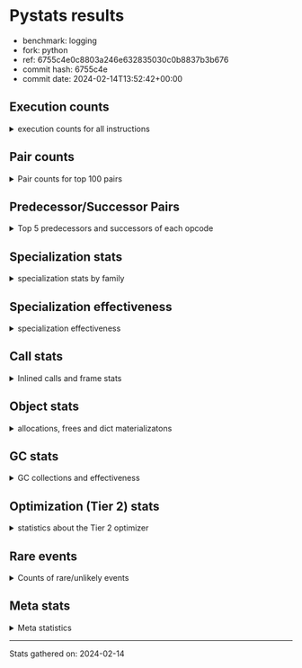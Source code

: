 
# Pystats results

- benchmark: logging
- fork: python
- ref: 6755c4e0c8803a246e632835030c0b8837b3b676
- commit hash: 6755c4e
- commit date: 2024-02-14T13:52:42+00:00

## Execution counts

<details>
<summary> execution counts for all instructions </summary>

|Name | Count | Self | Cumulative | Miss ratio | 
|---|---:|---:|---:|---:|
| LOAD_FAST | 545,515,460 | 22.5% | 22.5% |  |
| POP_JUMP_IF_FALSE | 168,755,860 | 7.0% | 29.4% |  |
| RESUME_CHECK | 156,468,280 | 6.5% | 35.9% |  |
| LOAD_ATTR_INSTANCE_VALUE | 154,858,780 | 6.4% | 42.3% | 1.1% |
| TO_BOOL_BOOL | 140,083,340 | 5.8% | 48.1% |  |
| LOAD_ATTR_METHOD_WITH_VALUES | 130,580,340 | 5.4% | 53.4% |  |
| LOAD_GLOBAL_MODULE | 111,413,820 | 4.6% | 58.0% | 0.0% |
| CALL_PY_EXACT_ARGS | 96,666,000 | 4.0% | 62.0% |  |
| RETURN_VALUE | 92,571,520 | 3.8% | 65.8% |  |
| POP_TOP | 75,367,540 | 3.1% | 68.9% |  |
| CALL | 72,122,900 | 3.0% | 71.9% |  |
| LOAD_CONST | 65,536,980 | 2.7% | 74.6% |  |
| RETURN_CONST | 65,536,240 | 2.7% | 77.3% |  |
| STORE_FAST | 64,721,180 | 2.7% | 80.0% |  |
| NOP | 62,259,440 | 2.6% | 82.6% |  |
| BINARY_SUBSCR_DICT | 55,705,540 | 2.3% | 84.8% |  |
| LOAD_FAST_LOAD_FAST | 46,613,120 | 1.9% | 86.8% |  |
| STORE_ATTR_INSTANCE_VALUE | 36,043,920 | 1.5% | 88.3% |  |
| LOAD_ATTR_MODULE | 29,493,020 | 1.2% | 89.5% |  |
| LOAD_GLOBAL_BUILTIN | 19,661,020 | 0.8% | 90.3% | 0.0% |
| PUSH_NULL | 16,385,840 | 0.7% | 91.0% |  |
| TO_BOOL_NONE | 14,745,240 | 0.6% | 91.6% |  |
| COMPARE_OP_INT | 13,926,600 | 0.6% | 92.1% |  |
| POP_JUMP_IF_TRUE | 13,108,160 | 0.5% | 92.7% |  |
| LOAD_ATTR | 11,484,500 | 0.5% | 93.2% |  |
| LOAD_ATTR_METHOD_NO_DICT | 11,468,680 | 0.5% | 93.6% |  |
| ENTER_EXECUTOR | 10,319,680 | 0.4% | 94.1% |  |
| BINARY_OP | 9,016,320 | 0.4% | 94.4% |  |
| CALL_ISINSTANCE | 7,372,660 | 0.3% | 94.7% |  |
| JUMP_FORWARD | 6,553,660 | 0.3% | 95.0% |  |
| BINARY_SLICE | 6,553,600 | 0.3% | 95.3% |  |
| FOR_ITER_LIST | 6,553,520 | 0.3% | 95.5% |  |
| BINARY_OP_ADD_INT | 6,553,480 | 0.3% | 95.8% |  |
| TO_BOOL_ALWAYS_TRUE | 6,553,440 | 0.3% | 96.1% |  |
| CALL_BUILTIN_FAST | 5,734,440 | 0.2% | 96.3% |  |
| COPY | 4,915,900 | 0.2% | 96.5% |  |
| CALL_BUILTIN_FAST_WITH_KEYWORDS | 4,915,800 | 0.2% | 96.7% |  |
| LOAD_ATTR_SLOT | 4,915,720 | 0.2% | 96.9% |  |
| GET_ITER | 4,915,440 | 0.2% | 97.1% |  |
| CALL_METHOD_DESCRIPTOR_FAST | 4,915,440 | 0.2% | 97.3% |  |
| POP_JUMP_IF_NONE | 4,915,200 | 0.2% | 97.5% |  |
| BUILD_TUPLE | 4,915,200 | 0.2% | 97.7% |  |
| INTERPRETER_EXIT | 4,096,460 | 0.2% | 97.9% |  |
| TO_BOOL | 3,281,280 | 0.1% | 98.0% |  |
| POP_JUMP_IF_NOT_NONE | 3,277,440 | 0.1% | 98.2% |  |
| COMPARE_OP_STR | 3,277,360 | 0.1% | 98.3% |  |
| LOAD_ATTR_METHOD_LAZY_DICT | 3,277,260 | 0.1% | 98.4% |  |
| CALL_BUILTIN_CLASS | 3,276,900 | 0.1% | 98.6% |  |
| BEFORE_WITH | 3,276,860 | 0.1% | 98.7% |  |
| STORE_FAST_STORE_FAST | 3,276,800 | 0.1% | 98.8% |  |
| LOAD_ATTR_NONDESCRIPTOR_WITH_VALUES | 3,276,720 | 0.1% | 99.0% |  |
| BINARY_SUBSCR_TUPLE_INT | 2,457,540 | 0.1% | 99.1% |  |
| CALL_METHOD_DESCRIPTOR_NOARGS | 1,670,020 | 0.1% | 99.2% | 100.0% |
| CALL_FUNCTION_EX | 1,638,880 | 0.1% | 99.2% |  |
| BINARY_OP_SUBTRACT_FLOAT | 1,638,540 | 0.1% | 99.3% |  |
| BUILD_MAP | 1,638,400 | 0.1% | 99.4% |  |
| CONTAINS_OP | 1,638,400 | 0.1% | 99.4% |  |
| DICT_MERGE | 1,638,400 | 0.1% | 99.5% |  |
| BINARY_OP_ADD_UNICODE | 1,638,360 | 0.1% | 99.6% |  |
| BINARY_OP_SUBTRACT_INT | 1,638,360 | 0.1% | 99.6% |  |
| CALL_METHOD_DESCRIPTOR_O | 1,638,360 | 0.1% | 99.7% |  |
| CALL_STR_1 | 1,638,360 | 0.1% | 99.8% |  |
| LOAD_ATTR_PROPERTY | 1,638,360 | 0.1% | 99.8% |  |
| TO_BOOL_STR | 1,638,360 | 0.1% | 99.9% |  |
| UNPACK_SEQUENCE_TUPLE | 1,638,360 | 0.1% | 100.0% |  |
| CALL_LEN | 819,360 | 0.0% | 100.0% |  |
| LOAD_GLOBAL | 4,400 | 0.0% | 100.0% |  |
| JUMP_BACKWARD | 2,380 | 0.0% | 100.0% |  |
| STORE_ATTR | 1,760 | 0.0% | 100.0% |  |
| RESUME | 1,400 | 0.0% | 100.0% |  |
| FOR_ITER_RANGE | 1,380 | 0.0% | 100.0% |  |
| COMPARE_OP | 1,000 | 0.0% | 100.0% |  |
| LOAD_DEREF | 720 | 0.0% | 100.0% |  |
| FOR_ITER | 280 | 0.0% | 100.0% |  |
| BINARY_SUBSCR | 240 | 0.0% | 100.0% |  |
| BUILD_LIST | 240 | 0.0% | 100.0% |  |
| CALL_INTRINSIC_1 | 240 | 0.0% | 100.0% |  |
| COPY_FREE_VARS | 240 | 0.0% | 100.0% |  |
| LIST_EXTEND | 240 | 0.0% | 100.0% |  |
| IS_OP | 180 | 0.0% | 100.0% |  |
| BINARY_OP_MULTIPLY_INT | 120 | 0.0% | 100.0% |  |
| CALL_METHOD_DESCRIPTOR_FAST_WITH_KEYWORDS | 120 | 0.0% | 100.0% |  |
| UNPACK_SEQUENCE | 80 | 0.0% | 100.0% |  |
| CHECK_EXC_MATCH | 60 | 0.0% | 100.0% |  |
| POP_EXCEPT | 60 | 0.0% | 100.0% |  |
| PUSH_EXC_INFO | 60 | 0.0% | 100.0% |  |
| STORE_SUBSCR | 60 | 0.0% | 100.0% |  |
| LOAD_FAST_CHECK | 60 | 0.0% | 100.0% |  |
| STORE_FAST_LOAD_FAST | 60 | 0.0% | 100.0% |  |
| SWAP | 60 | 0.0% | 100.0% |  |


</details>

## Pair counts

<details>
<summary> Pair counts for top 100 pairs </summary>

|Pair | Count | Self | Cumulative | 
|---|---:|---:|---:|
| LOAD_FAST LOAD_ATTR_INSTANCE_VALUE | 154,007,200 | 6.3% | 6.3% |
| RESUME_CHECK LOAD_FAST | 131,071,720 | 5.4% | 11.8% |
| TO_BOOL_BOOL POP_JUMP_IF_FALSE | 130,252,180 | 5.4% | 17.1% |
| LOAD_FAST LOAD_ATTR_METHOD_WITH_VALUES | 127,302,360 | 5.2% | 22.4% |
| CALL_PY_EXACT_ARGS RESUME_CHECK | 96,666,000 | 4.0% | 26.4% |
| LOAD_ATTR_METHOD_WITH_VALUES LOAD_FAST | 67,583,920 | 2.8% | 29.1% |
| RETURN_CONST POP_TOP | 60,621,040 | 2.5% | 31.6% |
| RETURN_VALUE TO_BOOL_BOOL | 58,982,440 | 2.4% | 34.1% |
| NOP LOAD_FAST | 58,982,400 | 2.4% | 36.5% |
| POP_JUMP_IF_FALSE RETURN_CONST | 57,344,000 | 2.4% | 38.9% |
| LOAD_ATTR_INSTANCE_VALUE LOAD_FAST | 57,343,860 | 2.4% | 41.2% |
| LOAD_ATTR_INSTANCE_VALUE TO_BOOL_BOOL | 57,343,720 | 2.4% | 43.6% |
| POP_JUMP_IF_FALSE NOP | 55,705,600 | 2.3% | 45.9% |
| BINARY_SUBSCR_DICT RETURN_VALUE | 55,705,540 | 2.3% | 48.2% |
| LOAD_GLOBAL_MODULE CALL_PY_EXACT_ARGS | 55,705,400 | 2.3% | 50.5% |
| POP_TOP LOAD_FAST | 55,214,380 | 2.3% | 52.8% |
| LOAD_FAST CALL | 54,479,480 | 2.2% | 55.0% |
| CALL RESUME_CHECK | 54,067,300 | 2.2% | 57.2% |
| LOAD_FAST BINARY_SUBSCR_DICT | 54,067,080 | 2.2% | 59.5% |
| LOAD_ATTR_METHOD_WITH_VALUES LOAD_GLOBAL_MODULE | 54,067,080 | 2.2% | 61.7% |
| STORE_FAST LOAD_FAST | 40,143,740 | 1.7% | 63.4% |
| POP_JUMP_IF_FALSE LOAD_FAST | 33,587,560 | 1.4% | 64.7% |
| LOAD_FAST CALL_PY_EXACT_ARGS | 26,213,920 | 1.1% | 65.8% |
| LOAD_GLOBAL_MODULE LOAD_ATTR_MODULE | 23,757,400 | 1.0% | 66.8% |
| LOAD_FAST STORE_ATTR_INSTANCE_VALUE | 19,659,840 | 0.8% | 67.6% |
| LOAD_FAST_LOAD_FAST STORE_ATTR_INSTANCE_VALUE | 16,383,200 | 0.7% | 68.3% |
| RESUME_CHECK LOAD_GLOBAL_MODULE | 15,565,740 | 0.6% | 68.9% |
| LOAD_FAST LOAD_CONST | 15,565,280 | 0.6% | 69.6% |
| LOAD_ATTR_MODULE PUSH_NULL | 14,746,500 | 0.6% | 70.2% |
| LOAD_GLOBAL_BUILTIN LOAD_FAST | 14,745,640 | 0.6% | 70.8% |
| TO_BOOL_NONE POP_JUMP_IF_FALSE | 14,745,240 | 0.6% | 71.4% |
| STORE_ATTR_INSTANCE_VALUE LOAD_FAST_LOAD_FAST | 13,106,880 | 0.5% | 71.9% |
| LOAD_FAST LOAD_ATTR | 11,476,120 | 0.5% | 72.4% |
| RETURN_VALUE STORE_FAST | 11,469,440 | 0.5% | 72.9% |
| LOAD_FAST RETURN_VALUE | 11,469,040 | 0.5% | 73.3% |
| COMPARE_OP_INT POP_JUMP_IF_FALSE | 10,649,880 | 0.4% | 73.8% |
| TO_BOOL_BOOL POP_JUMP_IF_TRUE | 9,831,160 | 0.4% | 74.2% |
| LOAD_CONST LOAD_FAST | 9,830,400 | 0.4% | 74.6% |
| LOAD_CONST STORE_FAST | 9,830,400 | 0.4% | 75.0% |
| STORE_ATTR_INSTANCE_VALUE LOAD_GLOBAL_MODULE | 9,829,920 | 0.4% | 75.4% |
| LOAD_CONST COMPARE_OP_INT | 9,011,200 | 0.4% | 75.8% |
| POP_TOP RETURN_CONST | 8,192,240 | 0.3% | 76.1% |
| RETURN_VALUE RETURN_VALUE | 8,192,240 | 0.3% | 76.5% |
| LOAD_FAST_LOAD_FAST LOAD_FAST_LOAD_FAST | 8,192,000 | 0.3% | 76.8% |
| LOAD_ATTR_METHOD_NO_DICT LOAD_FAST | 8,191,840 | 0.3% | 77.1% |
| CALL_ISINSTANCE TO_BOOL_BOOL | 7,372,520 | 0.3% | 77.4% |
| POP_TOP ENTER_EXECUTOR | 7,043,420 | 0.3% | 77.7% |
| LOAD_FAST STORE_FAST | 6,554,300 | 0.3% | 78.0% |
| CALL STORE_FAST | 6,554,140 | 0.3% | 78.3% |
| STORE_FAST LOAD_GLOBAL_MODULE | 6,554,120 | 0.3% | 78.5% |
| POP_JUMP_IF_TRUE LOAD_FAST | 6,553,920 | 0.3% | 78.8% |
| LOAD_CONST LOAD_CONST | 6,553,720 | 0.3% | 79.1% |
| STORE_FAST LOAD_FAST_LOAD_FAST | 6,553,600 | 0.3% | 79.3% |
| RETURN_VALUE LOAD_FAST | 6,553,560 | 0.3% | 79.6% |
| LOAD_CONST BINARY_OP_ADD_INT | 6,553,320 | 0.3% | 79.9% |
| LOAD_FAST TO_BOOL_NONE | 6,553,280 | 0.3% | 80.2% |
| POP_JUMP_IF_FALSE LOAD_GLOBAL_MODULE | 6,553,280 | 0.3% | 80.4% |
| LOAD_ATTR_INSTANCE_VALUE TO_BOOL_NONE | 6,553,280 | 0.3% | 80.7% |
| LOAD_ATTR_METHOD_WITH_VALUES CALL_PY_EXACT_ARGS | 6,553,280 | 0.3% | 81.0% |
| LOAD_GLOBAL_MODULE TO_BOOL_BOOL | 6,553,280 | 0.3% | 81.2% |
| LOAD_ATTR_MODULE LOAD_ATTR_MODULE | 5,734,760 | 0.2% | 81.5% |
| ENTER_EXECUTOR CALL | 5,405,520 | 0.2% | 81.7% |
| PUSH_NULL LOAD_FAST | 4,916,320 | 0.2% | 81.9% |
| PUSH_NULL CALL | 4,916,000 | 0.2% | 82.1% |
| LOAD_GLOBAL_MODULE LOAD_FAST | 4,915,940 | 0.2% | 82.3% |
| LOAD_ATTR STORE_FAST | 4,915,880 | 0.2% | 82.5% |
| LOAD_FAST LOAD_GLOBAL_MODULE | 4,915,780 | 0.2% | 82.7% |
| LOAD_FAST CALL_BUILTIN_FAST_WITH_KEYWORDS | 4,915,720 | 0.2% | 82.9% |
| LOAD_ATTR_MODULE LOAD_FAST | 4,915,720 | 0.2% | 83.1% |
| LOAD_CONST BINARY_OP | 4,915,640 | 0.2% | 83.3% |
| POP_TOP LOAD_CONST | 4,915,200 | 0.2% | 83.5% |
| LOAD_FAST POP_JUMP_IF_NONE | 4,915,200 | 0.2% | 83.7% |
| LOAD_FAST_LOAD_FAST LOAD_CONST | 4,915,200 | 0.2% | 83.9% |
| LOAD_FAST_LOAD_FAST LOAD_FAST | 4,915,200 | 0.2% | 84.1% |
| STORE_FAST LOAD_CONST | 4,915,200 | 0.2% | 84.3% |
| FOR_ITER_LIST LOAD_FAST | 4,915,160 | 0.2% | 84.5% |
| POP_JUMP_IF_FALSE LOAD_GLOBAL_BUILTIN | 4,915,140 | 0.2% | 84.7% |
| LOAD_ATTR_INSTANCE_VALUE GET_ITER | 4,915,120 | 0.2% | 84.9% |
| RESUME_CHECK NOP | 4,915,120 | 0.2% | 85.1% |
| BINARY_OP_ADD_INT STORE_FAST | 4,915,120 | 0.2% | 85.3% |
| GET_ITER FOR_ITER_LIST | 4,915,080 | 0.2% | 85.5% |
| CALL_METHOD_DESCRIPTOR_FAST STORE_FAST | 4,915,080 | 0.2% | 85.7% |
| STORE_ATTR_INSTANCE_VALUE LOAD_FAST | 4,915,080 | 0.2% | 86.0% |
| TO_BOOL_ALWAYS_TRUE POP_JUMP_IF_FALSE | 4,915,080 | 0.2% | 86.2% |
| LOAD_FAST LOAD_GLOBAL_BUILTIN | 4,915,040 | 0.2% | 86.4% |
| LOAD_FAST LOAD_ATTR_METHOD_NO_DICT | 4,915,000 | 0.2% | 86.6% |
| LOAD_CONST CALL_BUILTIN_FAST | 4,914,960 | 0.2% | 86.8% |
| LOAD_FAST TO_BOOL_ALWAYS_TRUE | 4,914,960 | 0.2% | 87.0% |
| CACHE RESUME_CHECK | 4,096,260 | 0.2% | 87.1% |
| LOAD_GLOBAL_MODULE LOAD_FAST_LOAD_FAST | 4,096,080 | 0.2% | 87.3% |
| POP_JUMP_IF_FALSE LOAD_FAST_LOAD_FAST | 4,096,060 | 0.2% | 87.5% |
| TO_BOOL POP_JUMP_IF_FALSE | 3,278,060 | 0.1% | 87.6% |
| LOAD_FAST POP_JUMP_IF_NOT_NONE | 3,277,440 | 0.1% | 87.7% |
| POP_JUMP_IF_NOT_NONE LOAD_FAST | 3,277,440 | 0.1% | 87.9% |
| LOAD_CONST CALL | 3,277,380 | 0.1% | 88.0% |
| CALL POP_TOP | 3,277,300 | 0.1% | 88.1% |
| COPY TO_BOOL_BOOL | 3,277,280 | 0.1% | 88.3% |
| CALL LOAD_FAST | 3,277,080 | 0.1% | 88.4% |
| CALL LOAD_CONST | 3,276,880 | 0.1% | 88.6% |
| STORE_FAST LOAD_GLOBAL_BUILTIN | 3,276,880 | 0.1% | 88.7% |


</details>

## Predecessor/Successor Pairs

<details>
<summary> Top 5 predecessors and successors of each opcode </summary>

### BINARY_SLICE

<details>
<summary> Successors and predecessors for BINARY_SLICE </summary>

|Predecessors | Count | Percentage | 
|---|---:|---:|
| LOAD_CONST | 3,276,800 | 50.0% |
| LOAD_FAST | 1,638,400 | 25.0% |
| BINARY_OP_ADD_INT | 1,638,360 | 25.0% |
| BINARY_OP | 40 | 0.0% |

|Successors | Count | Percentage | 
|---|---:|---:|
| RETURN_VALUE | 1,638,400 | 25.0% |
| BUILD_TUPLE | 1,638,400 | 25.0% |
| LOAD_FAST | 1,638,400 | 25.0% |
| LOAD_FAST_LOAD_FAST | 1,638,400 | 25.0% |


</details>

### CACHE

<details>
<summary> Successors and predecessors for CACHE </summary>

|Successors | Count | Percentage | 
|---|---:|---:|
| RESUME_CHECK | 4,096,260 | 100.0% |
| RESUME | 200 | 0.0% |


</details>

### BEFORE_WITH

<details>
<summary> Successors and predecessors for BEFORE_WITH </summary>

|Predecessors | Count | Percentage | 
|---|---:|---:|
| LOAD_ATTR_INSTANCE_VALUE | 3,276,720 | 100.0% |
| LOAD_ATTR | 80 | 0.0% |
| LOAD_GLOBAL | 60 | 0.0% |

|Successors | Count | Percentage | 
|---|---:|---:|
| POP_TOP | 3,276,860 | 100.0% |


</details>

### BINARY_SUBSCR

<details>
<summary> Successors and predecessors for BINARY_SUBSCR </summary>

|Predecessors | Count | Percentage | 
|---|---:|---:|
| LOAD_CONST | 120 | 50.0% |
| LOAD_FAST | 120 | 50.0% |

|Successors | Count | Percentage | 
|---|---:|---:|
| PUSH_EXC_INFO | 60 | 25.0% |
| BINARY_SUBSCR_DICT | 60 | 25.0% |
| BINARY_SUBSCR_TUPLE_INT | 60 | 25.0% |
| LOAD_FAST | 40 | 16.7% |
| LOAD_GLOBAL | 20 | 8.3% |


</details>

### CHECK_EXC_MATCH

<details>
<summary> Successors and predecessors for CHECK_EXC_MATCH </summary>

|Predecessors | Count | Percentage | 
|---|---:|---:|
| LOAD_GLOBAL | 60 | 100.0% |

|Successors | Count | Percentage | 
|---|---:|---:|
| POP_JUMP_IF_FALSE | 60 | 100.0% |


</details>

### GET_ITER

<details>
<summary> Successors and predecessors for GET_ITER </summary>

|Predecessors | Count | Percentage | 
|---|---:|---:|
| LOAD_ATTR_INSTANCE_VALUE | 4,915,120 | 100.0% |
| LOAD_FAST | 240 | 0.0% |
| LOAD_ATTR | 80 | 0.0% |

|Successors | Count | Percentage | 
|---|---:|---:|
| FOR_ITER_LIST | 4,915,080 | 100.0% |
| FOR_ITER | 180 | 0.0% |
| FOR_ITER_RANGE | 180 | 0.0% |


</details>

### INTERPRETER_EXIT

<details>
<summary> Successors and predecessors for INTERPRETER_EXIT </summary>

|Predecessors | Count | Percentage | 
|---|---:|---:|
| RETURN_CONST | 3,276,800 | 80.0% |
| RETURN_VALUE | 819,660 | 20.0% |


</details>

### NOP

<details>
<summary> Successors and predecessors for NOP </summary>

|Predecessors | Count | Percentage | 
|---|---:|---:|
| POP_JUMP_IF_FALSE | 55,705,600 | 89.5% |
| RESUME_CHECK | 4,915,120 | 7.9% |
| STORE_ATTR_INSTANCE_VALUE | 1,638,360 | 2.6% |
| POP_TOP | 240 | 0.0% |
| RESUME | 80 | 0.0% |

|Successors | Count | Percentage | 
|---|---:|---:|
| LOAD_FAST | 58,982,400 | 94.7% |
| LOAD_GLOBAL_MODULE | 3,276,720 | 5.3% |
| LOAD_DEREF | 240 | 0.0% |
| LOAD_GLOBAL | 80 | 0.0% |


</details>

### POP_EXCEPT

<details>
<summary> Successors and predecessors for POP_EXCEPT </summary>

|Predecessors | Count | Percentage | 
|---|---:|---:|
| SWAP | 60 | 100.0% |

|Successors | Count | Percentage | 
|---|---:|---:|
| RETURN_VALUE | 60 | 100.0% |


</details>

### POP_TOP

<details>
<summary> Successors and predecessors for POP_TOP </summary>

|Predecessors | Count | Percentage | 
|---|---:|---:|
| RETURN_CONST | 60,621,040 | 80.4% |
| CALL | 3,277,300 | 4.3% |
| BEFORE_WITH | 3,276,860 | 4.3% |
| RETURN_VALUE | 1,638,400 | 2.2% |
| CALL_FUNCTION_EX | 1,638,400 | 2.2% |

|Successors | Count | Percentage | 
|---|---:|---:|
| LOAD_FAST | 55,214,380 | 73.3% |
| RETURN_CONST | 8,192,240 | 10.9% |
| ENTER_EXECUTOR | 7,043,420 | 9.3% |
| LOAD_CONST | 4,915,200 | 6.5% |
| JUMP_BACKWARD | 1,700 | 0.0% |


</details>

### PUSH_EXC_INFO

<details>
<summary> Successors and predecessors for PUSH_EXC_INFO </summary>

|Predecessors | Count | Percentage | 
|---|---:|---:|
| BINARY_SUBSCR | 60 | 100.0% |

|Successors | Count | Percentage | 
|---|---:|---:|
| LOAD_GLOBAL | 60 | 100.0% |


</details>

### PUSH_NULL

<details>
<summary> Successors and predecessors for PUSH_NULL </summary>

|Predecessors | Count | Percentage | 
|---|---:|---:|
| LOAD_ATTR_MODULE | 14,746,500 | 90.0% |
| LOAD_ATTR | 1,638,860 | 10.0% |
| LOAD_DEREF | 480 | 0.0% |

|Successors | Count | Percentage | 
|---|---:|---:|
| LOAD_FAST | 4,916,320 | 30.0% |
| CALL | 4,916,000 | 30.0% |
| LOAD_CONST | 1,638,400 | 10.0% |
| LOAD_FAST_LOAD_FAST | 1,638,400 | 10.0% |
| CALL_PY_EXACT_ARGS | 1,638,320 | 10.0% |


</details>

### RETURN_VALUE

<details>
<summary> Successors and predecessors for RETURN_VALUE </summary>

|Predecessors | Count | Percentage | 
|---|---:|---:|
| BINARY_SUBSCR_DICT | 55,705,540 | 60.2% |
| LOAD_FAST | 11,469,040 | 12.4% |
| RETURN_VALUE | 8,192,240 | 8.8% |
| BUILD_TUPLE | 3,276,800 | 3.5% |
| CALL_BUILTIN_FAST | 2,457,720 | 2.7% |

|Successors | Count | Percentage | 
|---|---:|---:|
| TO_BOOL_BOOL | 58,982,440 | 63.7% |
| STORE_FAST | 11,469,440 | 12.4% |
| RETURN_VALUE | 8,192,240 | 8.8% |
| LOAD_FAST | 6,553,560 | 7.1% |
| POP_TOP | 1,638,400 | 1.8% |


</details>

### STORE_SUBSCR

<details>
<summary> Successors and predecessors for STORE_SUBSCR </summary>

|Predecessors | Count | Percentage | 
|---|---:|---:|
| LOAD_FAST | 60 | 100.0% |

|Successors | Count | Percentage | 
|---|---:|---:|
| LOAD_CONST | 60 | 100.0% |


</details>

### TO_BOOL

<details>
<summary> Successors and predecessors for TO_BOOL </summary>

|Predecessors | Count | Percentage | 
|---|---:|---:|
| LOAD_FAST | 1,639,100 | 50.0% |
| LOAD_ATTR_INSTANCE_VALUE | 1,638,700 | 49.9% |
| TO_BOOL | 1,600 | 0.0% |
| LOAD_ATTR | 520 | 0.0% |
| RETURN_VALUE | 280 | 0.0% |

|Successors | Count | Percentage | 
|---|---:|---:|
| POP_JUMP_IF_FALSE | 3,278,060 | 99.9% |
| TO_BOOL | 1,600 | 0.0% |
| TO_BOOL_BOOL | 820 | 0.0% |
| TO_BOOL_NONE | 360 | 0.0% |
| POP_JUMP_IF_TRUE | 240 | 0.0% |


</details>

### BINARY_OP

<details>
<summary> Successors and predecessors for BINARY_OP </summary>

|Predecessors | Count | Percentage | 
|---|---:|---:|
| LOAD_CONST | 4,915,640 | 54.5% |
| LOAD_FAST | 1,638,520 | 18.2% |
| CALL_BUILTIN_CLASS | 1,638,360 | 18.2% |
| LOAD_ATTR_INSTANCE_VALUE | 819,180 | 9.1% |
| BINARY_OP | 4,400 | 0.0% |

|Successors | Count | Percentage | 
|---|---:|---:|
| LOAD_FAST | 3,276,800 | 36.3% |
| LOAD_CONST | 1,638,440 | 18.2% |
| RETURN_VALUE | 1,638,400 | 18.2% |
| CALL_BUILTIN_CLASS | 1,638,320 | 18.2% |
| STORE_FAST | 819,380 | 9.1% |


</details>

### BUILD_LIST

<details>
<summary> Successors and predecessors for BUILD_LIST </summary>

|Predecessors | Count | Percentage | 
|---|---:|---:|
| LOAD_FAST | 240 | 100.0% |

|Successors | Count | Percentage | 
|---|---:|---:|
| LOAD_DEREF | 240 | 100.0% |


</details>

### CALL

<details>
<summary> Successors and predecessors for CALL </summary>

|Predecessors | Count | Percentage | 
|---|---:|---:|
| LOAD_FAST | 54,479,480 | 75.5% |
| ENTER_EXECUTOR | 5,405,520 | 7.5% |
| PUSH_NULL | 4,916,000 | 6.8% |
| LOAD_CONST | 3,277,380 | 4.5% |
| LOAD_GLOBAL_MODULE | 1,638,580 | 2.3% |

|Successors | Count | Percentage | 
|---|---:|---:|
| RESUME_CHECK | 54,067,300 | 75.0% |
| STORE_FAST | 6,554,140 | 9.1% |
| POP_TOP | 3,277,300 | 4.5% |
| LOAD_FAST | 3,277,080 | 4.5% |
| LOAD_CONST | 3,276,880 | 4.5% |


</details>

### CALL_FUNCTION_EX

<details>
<summary> Successors and predecessors for CALL_FUNCTION_EX </summary>

|Predecessors | Count | Percentage | 
|---|---:|---:|
| DICT_MERGE | 1,638,400 | 100.0% |
| CALL_INTRINSIC_1 | 240 | 0.0% |
| LOAD_FAST | 240 | 0.0% |

|Successors | Count | Percentage | 
|---|---:|---:|
| POP_TOP | 1,638,400 | 100.0% |
| COPY_FREE_VARS | 240 | 0.0% |
| RESUME_CHECK | 180 | 0.0% |
| RESUME | 60 | 0.0% |


</details>

### CALL_INTRINSIC_1

<details>
<summary> Successors and predecessors for CALL_INTRINSIC_1 </summary>

|Predecessors | Count | Percentage | 
|---|---:|---:|
| LIST_EXTEND | 240 | 100.0% |

|Successors | Count | Percentage | 
|---|---:|---:|
| CALL_FUNCTION_EX | 240 | 100.0% |


</details>

### COMPARE_OP

<details>
<summary> Successors and predecessors for COMPARE_OP </summary>

|Predecessors | Count | Percentage | 
|---|---:|---:|
| LOAD_CONST | 400 | 40.0% |
| LOAD_FAST_LOAD_FAST | 160 | 16.0% |
| LOAD_FAST | 140 | 14.0% |
| RETURN_VALUE | 60 | 6.0% |
| BINARY_OP | 40 | 4.0% |

|Successors | Count | Percentage | 
|---|---:|---:|
| POP_JUMP_IF_FALSE | 380 | 38.0% |
| COMPARE_OP_INT | 360 | 36.0% |
| COPY | 100 | 10.0% |
| COMPARE_OP_STR | 80 | 8.0% |
| RETURN_VALUE | 40 | 4.0% |


</details>

### COPY

<details>
<summary> Successors and predecessors for COPY </summary>

|Predecessors | Count | Percentage | 
|---|---:|---:|
| COMPARE_OP_STR | 1,639,000 | 33.3% |
| CONTAINS_OP | 1,638,400 | 33.3% |
| LOAD_ATTR_INSTANCE_VALUE | 1,638,360 | 33.3% |
| COMPARE_OP | 100 | 0.0% |
| LOAD_ATTR | 40 | 0.0% |

|Successors | Count | Percentage | 
|---|---:|---:|
| TO_BOOL_BOOL | 3,277,280 | 66.7% |
| STORE_FAST | 1,638,400 | 33.3% |
| TO_BOOL | 160 | 0.0% |
| STORE_FAST_LOAD_FAST | 60 | 0.0% |


</details>

### COPY_FREE_VARS

<details>
<summary> Successors and predecessors for COPY_FREE_VARS </summary>

|Predecessors | Count | Percentage | 
|---|---:|---:|
| CALL_FUNCTION_EX | 240 | 100.0% |

|Successors | Count | Percentage | 
|---|---:|---:|
| RESUME_CHECK | 180 | 75.0% |
| RESUME | 60 | 25.0% |


</details>

### ENTER_EXECUTOR

<details>
<summary> Successors and predecessors for ENTER_EXECUTOR </summary>

|Predecessors | Count | Percentage | 
|---|---:|---:|
| POP_TOP | 7,043,420 | 68.3% |
| POP_JUMP_IF_FALSE | 3,276,120 | 31.7% |
| JUMP_BACKWARD | 140 | 0.0% |

|Successors | Count | Percentage | 
|---|---:|---:|
| CALL | 5,405,520 | 52.4% |
| POP_TOP | 1,638,080 | 15.9% |
| POP_JUMP_IF_FALSE | 1,638,080 | 15.9% |
| FOR_ITER_LIST | 1,637,760 | 15.9% |
| FOR_ITER_RANGE | 240 | 0.0% |


</details>

### FOR_ITER

<details>
<summary> Successors and predecessors for FOR_ITER </summary>

|Predecessors | Count | Percentage | 
|---|---:|---:|
| GET_ITER | 180 | 64.3% |
| JUMP_BACKWARD | 100 | 35.7% |

|Successors | Count | Percentage | 
|---|---:|---:|
| STORE_FAST | 100 | 35.7% |
| FOR_ITER_LIST | 80 | 28.6% |
| FOR_ITER_RANGE | 60 | 21.4% |
| LOAD_FAST | 40 | 14.3% |


</details>

### JUMP_BACKWARD

<details>
<summary> Successors and predecessors for JUMP_BACKWARD </summary>

|Predecessors | Count | Percentage | 
|---|---:|---:|
| POP_TOP | 1,700 | 71.4% |
| POP_JUMP_IF_FALSE | 680 | 28.6% |

|Successors | Count | Percentage | 
|---|---:|---:|
| FOR_ITER_RANGE | 900 | 37.8% |
| LOAD_FAST | 640 | 26.9% |
| FOR_ITER_LIST | 600 | 25.2% |
| ENTER_EXECUTOR | 140 | 5.9% |
| FOR_ITER | 100 | 4.2% |


</details>

### JUMP_FORWARD

<details>
<summary> Successors and predecessors for JUMP_FORWARD </summary>

|Predecessors | Count | Percentage | 
|---|---:|---:|
| STORE_ATTR_INSTANCE_VALUE | 3,276,720 | 50.0% |
| STORE_FAST | 1,638,400 | 25.0% |
| STORE_FAST_STORE_FAST | 1,638,400 | 25.0% |
| STORE_ATTR | 80 | 0.0% |
| POP_TOP | 60 | 0.0% |

|Successors | Count | Percentage | 
|---|---:|---:|
| LOAD_FAST | 3,276,800 | 50.0% |
| LOAD_CONST | 1,638,400 | 25.0% |
| LOAD_GLOBAL_MODULE | 1,638,320 | 25.0% |
| LOAD_GLOBAL | 80 | 0.0% |
| LOAD_FAST_CHECK | 60 | 0.0% |


</details>

### LIST_EXTEND

<details>
<summary> Successors and predecessors for LIST_EXTEND </summary>

|Predecessors | Count | Percentage | 
|---|---:|---:|
| LOAD_DEREF | 240 | 100.0% |

|Successors | Count | Percentage | 
|---|---:|---:|
| CALL_INTRINSIC_1 | 240 | 100.0% |


</details>

### LOAD_ATTR

<details>
<summary> Successors and predecessors for LOAD_ATTR </summary>

|Predecessors | Count | Percentage | 
|---|---:|---:|
| LOAD_FAST | 11,476,120 | 99.9% |
| LOAD_ATTR | 6,120 | 0.1% |
| LOAD_GLOBAL_MODULE | 760 | 0.0% |
| LOAD_GLOBAL | 720 | 0.0% |
| LOAD_ATTR_MODULE | 220 | 0.0% |

|Successors | Count | Percentage | 
|---|---:|---:|
| STORE_FAST | 4,915,880 | 42.8% |
| LOAD_FAST | 1,639,940 | 14.3% |
| LOAD_ATTR_SLOT | 1,639,080 | 14.3% |
| PUSH_NULL | 1,638,860 | 14.3% |
| TO_BOOL_BOOL | 1,638,320 | 14.3% |


</details>

### LOAD_CONST

<details>
<summary> Successors and predecessors for LOAD_CONST </summary>

|Predecessors | Count | Percentage | 
|---|---:|---:|
| LOAD_FAST | 15,565,280 | 23.8% |
| LOAD_CONST | 6,553,720 | 10.0% |
| POP_TOP | 4,915,200 | 7.5% |
| LOAD_FAST_LOAD_FAST | 4,915,200 | 7.5% |
| STORE_FAST | 4,915,200 | 7.5% |

|Successors | Count | Percentage | 
|---|---:|---:|
| LOAD_FAST | 9,830,400 | 15.0% |
| STORE_FAST | 9,830,400 | 15.0% |
| COMPARE_OP_INT | 9,011,200 | 13.7% |
| LOAD_CONST | 6,553,720 | 10.0% |
| BINARY_OP_ADD_INT | 6,553,320 | 10.0% |


</details>

### LOAD_DEREF

<details>
<summary> Successors and predecessors for LOAD_DEREF </summary>

|Predecessors | Count | Percentage | 
|---|---:|---:|
| NOP | 240 | 33.3% |
| BUILD_LIST | 240 | 33.3% |
| RESUME_CHECK | 180 | 25.0% |
| RESUME | 60 | 8.3% |

|Successors | Count | Percentage | 
|---|---:|---:|
| PUSH_NULL | 480 | 66.7% |
| LIST_EXTEND | 240 | 33.3% |


</details>

### LOAD_FAST

<details>
<summary> Successors and predecessors for LOAD_FAST </summary>

|Predecessors | Count | Percentage | 
|---|---:|---:|
| RESUME_CHECK | 131,071,720 | 24.0% |
| LOAD_ATTR_METHOD_WITH_VALUES | 67,583,920 | 12.4% |
| NOP | 58,982,400 | 10.8% |
| LOAD_ATTR_INSTANCE_VALUE | 57,343,860 | 10.5% |
| POP_TOP | 55,214,380 | 10.1% |

|Successors | Count | Percentage | 
|---|---:|---:|
| LOAD_ATTR_INSTANCE_VALUE | 154,007,200 | 28.2% |
| LOAD_ATTR_METHOD_WITH_VALUES | 127,302,360 | 23.3% |
| CALL | 54,479,480 | 10.0% |
| BINARY_SUBSCR_DICT | 54,067,080 | 9.9% |
| CALL_PY_EXACT_ARGS | 26,213,920 | 4.8% |


</details>

### LOAD_FAST_CHECK

<details>
<summary> Successors and predecessors for LOAD_FAST_CHECK </summary>

|Predecessors | Count | Percentage | 
|---|---:|---:|
| JUMP_FORWARD | 60 | 100.0% |

|Successors | Count | Percentage | 
|---|---:|---:|
| SWAP | 60 | 100.0% |


</details>

### LOAD_FAST_LOAD_FAST

<details>
<summary> Successors and predecessors for LOAD_FAST_LOAD_FAST </summary>

|Predecessors | Count | Percentage | 
|---|---:|---:|
| STORE_ATTR_INSTANCE_VALUE | 13,106,880 | 28.1% |
| LOAD_FAST_LOAD_FAST | 8,192,000 | 17.6% |
| STORE_FAST | 6,553,600 | 14.1% |
| LOAD_GLOBAL_MODULE | 4,096,080 | 8.8% |
| POP_JUMP_IF_FALSE | 4,096,060 | 8.8% |

|Successors | Count | Percentage | 
|---|---:|---:|
| STORE_ATTR_INSTANCE_VALUE | 16,383,200 | 35.1% |
| LOAD_FAST_LOAD_FAST | 8,192,000 | 17.6% |
| LOAD_CONST | 4,915,200 | 10.5% |
| LOAD_FAST | 4,915,200 | 10.5% |
| CALL_PY_EXACT_ARGS | 3,276,640 | 7.0% |


</details>

### LOAD_GLOBAL

<details>
<summary> Successors and predecessors for LOAD_GLOBAL </summary>

|Predecessors | Count | Percentage | 
|---|---:|---:|
| STORE_FAST | 840 | 19.1% |
| POP_JUMP_IF_FALSE | 560 | 12.7% |
| RESUME_CHECK | 440 | 10.0% |
| LOAD_FAST | 400 | 9.1% |
| RESUME | 400 | 9.1% |

|Successors | Count | Percentage | 
|---|---:|---:|
| LOAD_GLOBAL_MODULE | 1,660 | 37.7% |
| LOAD_ATTR | 720 | 16.4% |
| LOAD_FAST | 580 | 13.2% |
| LOAD_GLOBAL_BUILTIN | 520 | 11.8% |
| CALL | 220 | 5.0% |


</details>

### POP_JUMP_IF_FALSE

<details>
<summary> Successors and predecessors for POP_JUMP_IF_FALSE </summary>

|Predecessors | Count | Percentage | 
|---|---:|---:|
| TO_BOOL_BOOL | 130,252,180 | 77.2% |
| TO_BOOL_NONE | 14,745,240 | 8.7% |
| COMPARE_OP_INT | 10,649,880 | 6.3% |
| TO_BOOL_ALWAYS_TRUE | 4,915,080 | 2.9% |
| TO_BOOL | 3,278,060 | 1.9% |

|Successors | Count | Percentage | 
|---|---:|---:|
| RETURN_CONST | 57,344,000 | 34.0% |
| NOP | 55,705,600 | 33.0% |
| LOAD_FAST | 33,587,560 | 19.9% |
| LOAD_GLOBAL_MODULE | 6,553,280 | 3.9% |
| LOAD_GLOBAL_BUILTIN | 4,915,140 | 2.9% |


</details>

### POP_JUMP_IF_NONE

<details>
<summary> Successors and predecessors for POP_JUMP_IF_NONE </summary>

|Predecessors | Count | Percentage | 
|---|---:|---:|
| LOAD_FAST | 4,915,200 | 100.0% |

|Successors | Count | Percentage | 
|---|---:|---:|
| LOAD_FAST | 3,276,800 | 66.7% |
| LOAD_GLOBAL_MODULE | 1,638,320 | 33.3% |
| LOAD_GLOBAL | 80 | 0.0% |


</details>

### POP_JUMP_IF_NOT_NONE

<details>
<summary> Successors and predecessors for POP_JUMP_IF_NOT_NONE </summary>

|Predecessors | Count | Percentage | 
|---|---:|---:|
| LOAD_FAST | 3,277,440 | 100.0% |

|Successors | Count | Percentage | 
|---|---:|---:|
| LOAD_FAST | 3,277,440 | 100.0% |


</details>

### POP_JUMP_IF_TRUE

<details>
<summary> Successors and predecessors for POP_JUMP_IF_TRUE </summary>

|Predecessors | Count | Percentage | 
|---|---:|---:|
| TO_BOOL_BOOL | 9,831,160 | 75.0% |
| COMPARE_OP_INT | 1,638,360 | 12.5% |
| TO_BOOL_ALWAYS_TRUE | 1,638,360 | 12.5% |
| TO_BOOL | 240 | 0.0% |
| COMPARE_OP | 40 | 0.0% |

|Successors | Count | Percentage | 
|---|---:|---:|
| LOAD_FAST | 6,553,920 | 50.0% |
| LOAD_CONST | 3,276,800 | 25.0% |
| RETURN_VALUE | 1,638,720 | 12.5% |
| LOAD_GLOBAL_BUILTIN | 1,638,320 | 12.5% |
| POP_TOP | 320 | 0.0% |


</details>

### RETURN_CONST

<details>
<summary> Successors and predecessors for RETURN_CONST </summary>

|Predecessors | Count | Percentage | 
|---|---:|---:|
| POP_JUMP_IF_FALSE | 57,344,000 | 87.5% |
| POP_TOP | 8,192,240 | 12.5% |

|Successors | Count | Percentage | 
|---|---:|---:|
| POP_TOP | 60,621,040 | 92.5% |
| INTERPRETER_EXIT | 3,276,800 | 5.0% |
| STORE_FAST | 1,638,400 | 2.5% |


</details>

### STORE_ATTR

<details>
<summary> Successors and predecessors for STORE_ATTR </summary>

|Predecessors | Count | Percentage | 
|---|---:|---:|
| LOAD_FAST | 960 | 54.5% |
| LOAD_FAST_LOAD_FAST | 800 | 45.5% |

|Successors | Count | Percentage | 
|---|---:|---:|
| STORE_ATTR_INSTANCE_VALUE | 880 | 50.0% |
| LOAD_FAST_LOAD_FAST | 320 | 18.2% |
| LOAD_GLOBAL | 280 | 15.9% |
| LOAD_FAST | 120 | 6.8% |
| JUMP_FORWARD | 80 | 4.5% |


</details>

### STORE_FAST

<details>
<summary> Successors and predecessors for STORE_FAST </summary>

|Predecessors | Count | Percentage | 
|---|---:|---:|
| RETURN_VALUE | 11,469,440 | 17.7% |
| LOAD_CONST | 9,830,400 | 15.2% |
| LOAD_FAST | 6,554,300 | 10.1% |
| CALL | 6,554,140 | 10.1% |
| LOAD_ATTR | 4,915,880 | 7.6% |

|Successors | Count | Percentage | 
|---|---:|---:|
| LOAD_FAST | 40,143,740 | 62.0% |
| LOAD_GLOBAL_MODULE | 6,554,120 | 10.1% |
| LOAD_FAST_LOAD_FAST | 6,553,600 | 10.1% |
| LOAD_CONST | 4,915,200 | 7.6% |
| LOAD_GLOBAL_BUILTIN | 3,276,880 | 5.1% |


</details>

### STORE_FAST_LOAD_FAST

<details>
<summary> Successors and predecessors for STORE_FAST_LOAD_FAST </summary>

|Predecessors | Count | Percentage | 
|---|---:|---:|
| COPY | 60 | 100.0% |

|Successors | Count | Percentage | 
|---|---:|---:|
| LOAD_ATTR | 60 | 100.0% |


</details>

### SWAP

<details>
<summary> Successors and predecessors for SWAP </summary>

|Predecessors | Count | Percentage | 
|---|---:|---:|
| LOAD_FAST_CHECK | 60 | 100.0% |

|Successors | Count | Percentage | 
|---|---:|---:|
| POP_EXCEPT | 60 | 100.0% |


</details>

### UNPACK_SEQUENCE

<details>
<summary> Successors and predecessors for UNPACK_SEQUENCE </summary>

|Predecessors | Count | Percentage | 
|---|---:|---:|
| RETURN_VALUE | 80 | 100.0% |

|Successors | Count | Percentage | 
|---|---:|---:|
| STORE_FAST_STORE_FAST | 40 | 50.0% |
| UNPACK_SEQUENCE_TUPLE | 40 | 50.0% |


</details>

### RESUME

<details>
<summary> Successors and predecessors for RESUME </summary>

|Predecessors | Count | Percentage | 
|---|---:|---:|
| CALL | 1,080 | 77.1% |
| CACHE | 200 | 14.3% |
| CALL_FUNCTION_EX | 60 | 4.3% |
| COPY_FREE_VARS | 60 | 4.3% |

|Successors | Count | Percentage | 
|---|---:|---:|
| LOAD_FAST | 820 | 58.6% |
| LOAD_GLOBAL | 400 | 28.6% |
| NOP | 80 | 5.7% |
| LOAD_DEREF | 60 | 4.3% |
| LOAD_CONST | 40 | 2.9% |


</details>

### BINARY_OP_SUBTRACT_FLOAT

<details>
<summary> Successors and predecessors for BINARY_OP_SUBTRACT_FLOAT </summary>

|Predecessors | Count | Percentage | 
|---|---:|---:|
| LOAD_GLOBAL_MODULE | 1,638,320 | 100.0% |
| LOAD_FAST | 120 | 0.0% |
| BINARY_OP | 100 | 0.0% |

|Successors | Count | Percentage | 
|---|---:|---:|
| LOAD_CONST | 1,638,360 | 100.0% |
| STORE_FAST | 180 | 0.0% |


</details>

### BINARY_SUBSCR_DICT

<details>
<summary> Successors and predecessors for BINARY_SUBSCR_DICT </summary>

|Predecessors | Count | Percentage | 
|---|---:|---:|
| LOAD_FAST | 54,067,080 | 97.1% |
| CALL | 1,638,400 | 2.9% |
| BINARY_SUBSCR | 60 | 0.0% |

|Successors | Count | Percentage | 
|---|---:|---:|
| RETURN_VALUE | 55,705,540 | 100.0% |


</details>

### CALL_BUILTIN_CLASS

<details>
<summary> Successors and predecessors for CALL_BUILTIN_CLASS </summary>

|Predecessors | Count | Percentage | 
|---|---:|---:|
| LOAD_FAST | 1,638,440 | 50.0% |
| BINARY_OP | 1,638,320 | 50.0% |
| CALL | 140 | 0.0% |

|Successors | Count | Percentage | 
|---|---:|---:|
| BINARY_OP | 1,638,360 | 50.0% |
| LOAD_CONST | 1,638,360 | 50.0% |
| STORE_FAST | 180 | 0.0% |


</details>

### CALL_LEN

<details>
<summary> Successors and predecessors for CALL_LEN </summary>

|Predecessors | Count | Percentage | 
|---|---:|---:|
| LOAD_FAST | 819,240 | 100.0% |
| CALL | 80 | 0.0% |
| CALL_METHOD_DESCRIPTOR_NOARGS | 40 | 0.0% |

|Successors | Count | Percentage | 
|---|---:|---:|
| LOAD_CONST | 819,240 | 100.0% |
| LOAD_FAST | 120 | 0.0% |


</details>

### CALL_METHOD_DESCRIPTOR_FAST

<details>
<summary> Successors and predecessors for CALL_METHOD_DESCRIPTOR_FAST </summary>

|Predecessors | Count | Percentage | 
|---|---:|---:|
| LOAD_CONST | 3,276,760 | 66.7% |
| LOAD_FAST | 1,638,320 | 33.3% |
| CALL | 240 | 0.0% |
| LOAD_ATTR_METHOD_LAZY_DICT | 120 | 0.0% |

|Successors | Count | Percentage | 
|---|---:|---:|
| STORE_FAST | 4,915,080 | 100.0% |
| POP_TOP | 360 | 0.0% |


</details>

### CALL_METHOD_DESCRIPTOR_NOARGS

<details>
<summary> Successors and predecessors for CALL_METHOD_DESCRIPTOR_NOARGS </summary>

|Predecessors | Count | Percentage | 
|---|---:|---:|
| LOAD_ATTR_METHOD_LAZY_DICT | 1,638,440 | 98.1% |
| CALL_METHOD_DESCRIPTOR_NOARGS | 31,480 | 1.9% |
| CALL | 100 | 0.0% |

|Successors | Count | Percentage | 
|---|---:|---:|
| POP_TOP | 1,638,360 | 98.1% |
| CALL_METHOD_DESCRIPTOR_NOARGS | 31,480 | 1.9% |
| LOAD_ATTR_METHOD_NO_DICT | 80 | 0.0% |
| CALL_LEN | 40 | 0.0% |
| LOAD_ATTR | 40 | 0.0% |


</details>

### CALL_PY_EXACT_ARGS

<details>
<summary> Successors and predecessors for CALL_PY_EXACT_ARGS </summary>

|Predecessors | Count | Percentage | 
|---|---:|---:|
| LOAD_GLOBAL_MODULE | 55,705,400 | 57.6% |
| LOAD_FAST | 26,213,920 | 27.1% |
| LOAD_ATTR_METHOD_WITH_VALUES | 6,553,280 | 6.8% |
| LOAD_FAST_LOAD_FAST | 3,276,640 | 3.4% |
| LOAD_ATTR_SLOT | 1,638,960 | 1.7% |

|Successors | Count | Percentage | 
|---|---:|---:|
| RESUME_CHECK | 96,666,000 | 100.0% |


</details>

### COMPARE_OP_INT

<details>
<summary> Successors and predecessors for COMPARE_OP_INT </summary>

|Predecessors | Count | Percentage | 
|---|---:|---:|
| LOAD_CONST | 9,011,200 | 64.7% |
| LOAD_FAST_LOAD_FAST | 3,276,640 | 23.5% |
| LOAD_ATTR_INSTANCE_VALUE | 1,638,320 | 11.8% |
| COMPARE_OP | 360 | 0.0% |
| BINARY_OP_MULTIPLY_INT | 80 | 0.0% |

|Successors | Count | Percentage | 
|---|---:|---:|
| POP_JUMP_IF_FALSE | 10,649,880 | 76.5% |
| RETURN_VALUE | 1,638,360 | 11.8% |
| POP_JUMP_IF_TRUE | 1,638,360 | 11.8% |


</details>

### FOR_ITER_RANGE

<details>
<summary> Successors and predecessors for FOR_ITER_RANGE </summary>

|Predecessors | Count | Percentage | 
|---|---:|---:|
| JUMP_BACKWARD | 900 | 65.2% |
| ENTER_EXECUTOR | 240 | 17.4% |
| GET_ITER | 180 | 13.0% |
| FOR_ITER | 60 | 4.3% |

|Successors | Count | Percentage | 
|---|---:|---:|
| STORE_FAST | 1,140 | 82.6% |
| LOAD_GLOBAL | 120 | 8.7% |
| LOAD_GLOBAL_MODULE | 120 | 8.7% |


</details>

### LOAD_ATTR_INSTANCE_VALUE

<details>
<summary> Successors and predecessors for LOAD_ATTR_INSTANCE_VALUE </summary>

|Predecessors | Count | Percentage | 
|---|---:|---:|
| LOAD_FAST | 154,007,200 | 99.5% |
| LOAD_FAST_LOAD_FAST | 819,160 | 0.5% |
| LOAD_ATTR_INSTANCE_VALUE | 31,200 | 0.0% |
| LOAD_ATTR | 1,220 | 0.0% |

|Successors | Count | Percentage | 
|---|---:|---:|
| LOAD_FAST | 57,343,860 | 37.0% |
| TO_BOOL_BOOL | 57,343,720 | 37.0% |
| TO_BOOL_NONE | 6,553,280 | 4.2% |
| GET_ITER | 4,915,120 | 3.2% |
| BEFORE_WITH | 3,276,720 | 2.1% |


</details>

### LOAD_ATTR_METHOD_LAZY_DICT

<details>
<summary> Successors and predecessors for LOAD_ATTR_METHOD_LAZY_DICT </summary>

|Predecessors | Count | Percentage | 
|---|---:|---:|
| LOAD_FAST | 1,638,680 | 50.0% |
| LOAD_ATTR_INSTANCE_VALUE | 1,638,320 | 50.0% |
| LOAD_ATTR | 260 | 0.0% |

|Successors | Count | Percentage | 
|---|---:|---:|
| CALL_METHOD_DESCRIPTOR_NOARGS | 1,638,440 | 50.0% |
| LOAD_FAST_LOAD_FAST | 1,638,360 | 50.0% |
| LOAD_CONST | 180 | 0.0% |
| CALL | 160 | 0.0% |
| CALL_METHOD_DESCRIPTOR_FAST | 120 | 0.0% |


</details>

### LOAD_ATTR_METHOD_WITH_VALUES

<details>
<summary> Successors and predecessors for LOAD_ATTR_METHOD_WITH_VALUES </summary>

|Predecessors | Count | Percentage | 
|---|---:|---:|
| LOAD_FAST | 127,302,360 | 97.5% |
| LOAD_ATTR_INSTANCE_VALUE | 3,276,640 | 2.5% |
| LOAD_ATTR | 1,340 | 0.0% |

|Successors | Count | Percentage | 
|---|---:|---:|
| LOAD_FAST | 67,583,920 | 51.8% |
| LOAD_GLOBAL_MODULE | 54,067,080 | 41.4% |
| CALL_PY_EXACT_ARGS | 6,553,280 | 5.0% |
| LOAD_FAST_LOAD_FAST | 2,375,840 | 1.8% |
| CALL | 160 | 0.0% |


</details>

### LOAD_ATTR_MODULE

<details>
<summary> Successors and predecessors for LOAD_ATTR_MODULE </summary>

|Predecessors | Count | Percentage | 
|---|---:|---:|
| LOAD_GLOBAL_MODULE | 23,757,400 | 80.6% |
| LOAD_ATTR_MODULE | 5,734,760 | 19.4% |
| LOAD_ATTR | 860 | 0.0% |

|Successors | Count | Percentage | 
|---|---:|---:|
| PUSH_NULL | 14,746,500 | 50.0% |
| LOAD_ATTR_MODULE | 5,734,760 | 19.4% |
| LOAD_FAST | 4,915,720 | 16.7% |
| LOAD_ATTR_METHOD_NO_DICT | 3,276,640 | 11.1% |
| CALL_ISINSTANCE | 819,160 | 2.8% |


</details>

### LOAD_GLOBAL_BUILTIN

<details>
<summary> Successors and predecessors for LOAD_GLOBAL_BUILTIN </summary>

|Predecessors | Count | Percentage | 
|---|---:|---:|
| POP_JUMP_IF_FALSE | 4,915,140 | 25.0% |
| LOAD_FAST | 4,915,040 | 25.0% |
| STORE_FAST | 3,276,880 | 16.7% |
| RESUME_CHECK | 3,276,720 | 16.7% |
| POP_JUMP_IF_TRUE | 1,638,320 | 8.3% |

|Successors | Count | Percentage | 
|---|---:|---:|
| LOAD_FAST | 14,745,640 | 75.0% |
| CALL_ISINSTANCE | 3,276,720 | 16.7% |
| LOAD_GLOBAL_MODULE | 1,638,320 | 8.3% |
| RETURN_VALUE | 180 | 0.0% |
| LOAD_GLOBAL_BUILTIN | 80 | 0.0% |


</details>

### LOAD_GLOBAL_MODULE

<details>
<summary> Successors and predecessors for LOAD_GLOBAL_MODULE </summary>

|Predecessors | Count | Percentage | 
|---|---:|---:|
| LOAD_ATTR_METHOD_WITH_VALUES | 54,067,080 | 48.5% |
| RESUME_CHECK | 15,565,740 | 14.0% |
| STORE_ATTR_INSTANCE_VALUE | 9,829,920 | 8.8% |
| STORE_FAST | 6,554,120 | 5.9% |
| POP_JUMP_IF_FALSE | 6,553,280 | 5.9% |

|Successors | Count | Percentage | 
|---|---:|---:|
| CALL_PY_EXACT_ARGS | 55,705,400 | 50.0% |
| LOAD_ATTR_MODULE | 23,757,400 | 21.3% |
| TO_BOOL_BOOL | 6,553,280 | 5.9% |
| LOAD_FAST | 4,915,940 | 4.4% |
| LOAD_FAST_LOAD_FAST | 4,096,080 | 3.7% |


</details>

### RESUME_CHECK

<details>
<summary> Successors and predecessors for RESUME_CHECK </summary>

|Predecessors | Count | Percentage | 
|---|---:|---:|
| CALL_PY_EXACT_ARGS | 96,666,000 | 61.8% |
| CALL | 54,067,300 | 34.6% |
| CACHE | 4,096,260 | 2.6% |
| LOAD_ATTR_PROPERTY | 1,638,360 | 1.0% |
| CALL_FUNCTION_EX | 180 | 0.0% |

|Successors | Count | Percentage | 
|---|---:|---:|
| LOAD_FAST | 131,071,720 | 83.8% |
| LOAD_GLOBAL_MODULE | 15,565,740 | 9.9% |
| NOP | 4,915,120 | 3.1% |
| LOAD_GLOBAL_BUILTIN | 3,276,720 | 2.1% |
| LOAD_CONST | 1,638,360 | 1.0% |


</details>

### TO_BOOL_BOOL

<details>
<summary> Successors and predecessors for TO_BOOL_BOOL </summary>

|Predecessors | Count | Percentage | 
|---|---:|---:|
| RETURN_VALUE | 58,982,440 | 42.1% |
| LOAD_ATTR_INSTANCE_VALUE | 57,343,720 | 40.9% |
| CALL_ISINSTANCE | 7,372,520 | 5.3% |
| LOAD_GLOBAL_MODULE | 6,553,280 | 4.7% |
| COPY | 3,277,280 | 2.3% |

|Successors | Count | Percentage | 
|---|---:|---:|
| POP_JUMP_IF_FALSE | 130,252,180 | 93.0% |
| POP_JUMP_IF_TRUE | 9,831,160 | 7.0% |


</details>

### BUILD_MAP

<details>
<summary> Successors and predecessors for BUILD_MAP </summary>

|Predecessors | Count | Percentage | 
|---|---:|---:|
| BUILD_TUPLE | 1,638,400 | 100.0% |

|Successors | Count | Percentage | 
|---|---:|---:|
| LOAD_FAST | 1,638,400 | 100.0% |


</details>

### BUILD_TUPLE

<details>
<summary> Successors and predecessors for BUILD_TUPLE </summary>

|Predecessors | Count | Percentage | 
|---|---:|---:|
| BINARY_SLICE | 1,638,400 | 33.3% |
| LOAD_FAST | 1,638,400 | 33.3% |
| LOAD_FAST_LOAD_FAST | 1,638,400 | 33.3% |

|Successors | Count | Percentage | 
|---|---:|---:|
| RETURN_VALUE | 3,276,800 | 66.7% |
| BUILD_MAP | 1,638,400 | 33.3% |


</details>

### CONTAINS_OP

<details>
<summary> Successors and predecessors for CONTAINS_OP </summary>

|Predecessors | Count | Percentage | 
|---|---:|---:|
| LOAD_FAST | 1,638,400 | 100.0% |

|Successors | Count | Percentage | 
|---|---:|---:|
| COPY | 1,638,400 | 100.0% |


</details>

### DICT_MERGE

<details>
<summary> Successors and predecessors for DICT_MERGE </summary>

|Predecessors | Count | Percentage | 
|---|---:|---:|
| LOAD_FAST | 1,638,400 | 100.0% |

|Successors | Count | Percentage | 
|---|---:|---:|
| CALL_FUNCTION_EX | 1,638,400 | 100.0% |


</details>

### STORE_FAST_STORE_FAST

<details>
<summary> Successors and predecessors for STORE_FAST_STORE_FAST </summary>

|Predecessors | Count | Percentage | 
|---|---:|---:|
| STORE_FAST_STORE_FAST | 1,638,400 | 50.0% |
| UNPACK_SEQUENCE_TUPLE | 1,638,360 | 50.0% |
| UNPACK_SEQUENCE | 40 | 0.0% |

|Successors | Count | Percentage | 
|---|---:|---:|
| JUMP_FORWARD | 1,638,400 | 50.0% |
| STORE_FAST_STORE_FAST | 1,638,400 | 50.0% |


</details>

### BINARY_OP_ADD_INT

<details>
<summary> Successors and predecessors for BINARY_OP_ADD_INT </summary>

|Predecessors | Count | Percentage | 
|---|---:|---:|
| LOAD_CONST | 6,553,320 | 100.0% |
| BINARY_OP | 160 | 0.0% |

|Successors | Count | Percentage | 
|---|---:|---:|
| STORE_FAST | 4,915,120 | 75.0% |
| BINARY_SLICE | 1,638,360 | 25.0% |


</details>

### BINARY_OP_ADD_UNICODE

<details>
<summary> Successors and predecessors for BINARY_OP_ADD_UNICODE </summary>

|Predecessors | Count | Percentage | 
|---|---:|---:|
| LOAD_ATTR_NONDESCRIPTOR_WITH_VALUES | 1,638,320 | 100.0% |
| BINARY_OP | 40 | 0.0% |

|Successors | Count | Percentage | 
|---|---:|---:|
| CALL_METHOD_DESCRIPTOR_O | 1,638,320 | 100.0% |
| CALL | 40 | 0.0% |


</details>

### BINARY_OP_MULTIPLY_INT

<details>
<summary> Successors and predecessors for BINARY_OP_MULTIPLY_INT </summary>

|Predecessors | Count | Percentage | 
|---|---:|---:|
| LOAD_CONST | 80 | 66.7% |
| BINARY_OP | 40 | 33.3% |

|Successors | Count | Percentage | 
|---|---:|---:|
| COMPARE_OP_INT | 80 | 66.7% |
| COMPARE_OP | 40 | 33.3% |


</details>

### BINARY_OP_SUBTRACT_INT

<details>
<summary> Successors and predecessors for BINARY_OP_SUBTRACT_INT </summary>

|Predecessors | Count | Percentage | 
|---|---:|---:|
| LOAD_CONST | 1,638,320 | 100.0% |
| BINARY_OP | 40 | 0.0% |

|Successors | Count | Percentage | 
|---|---:|---:|
| STORE_FAST | 1,638,360 | 100.0% |


</details>

### BINARY_SUBSCR_TUPLE_INT

<details>
<summary> Successors and predecessors for BINARY_SUBSCR_TUPLE_INT </summary>

|Predecessors | Count | Percentage | 
|---|---:|---:|
| LOAD_CONST | 2,457,480 | 100.0% |
| BINARY_SUBSCR | 60 | 0.0% |

|Successors | Count | Percentage | 
|---|---:|---:|
| LOAD_FAST | 1,638,360 | 66.7% |
| LOAD_GLOBAL_MODULE | 819,160 | 33.3% |
| LOAD_GLOBAL | 20 | 0.0% |


</details>

### CALL_BUILTIN_FAST

<details>
<summary> Successors and predecessors for CALL_BUILTIN_FAST </summary>

|Predecessors | Count | Percentage | 
|---|---:|---:|
| LOAD_CONST | 4,914,960 | 85.7% |
| LOAD_FAST_LOAD_FAST | 819,340 | 14.3% |
| CALL | 140 | 0.0% |

|Successors | Count | Percentage | 
|---|---:|---:|
| TO_BOOL_BOOL | 3,276,640 | 57.1% |
| RETURN_VALUE | 2,457,720 | 42.9% |
| TO_BOOL | 80 | 0.0% |


</details>

### CALL_BUILTIN_FAST_WITH_KEYWORDS

<details>
<summary> Successors and predecessors for CALL_BUILTIN_FAST_WITH_KEYWORDS </summary>

|Predecessors | Count | Percentage | 
|---|---:|---:|
| LOAD_FAST | 4,915,720 | 100.0% |
| CALL | 80 | 0.0% |

|Successors | Count | Percentage | 
|---|---:|---:|
| STORE_FAST | 3,276,760 | 66.7% |
| RETURN_VALUE | 1,639,040 | 33.3% |


</details>

### CALL_ISINSTANCE

<details>
<summary> Successors and predecessors for CALL_ISINSTANCE </summary>

|Predecessors | Count | Percentage | 
|---|---:|---:|
| LOAD_GLOBAL_BUILTIN | 3,276,720 | 44.4% |
| LOAD_GLOBAL_MODULE | 3,276,640 | 44.4% |
| LOAD_ATTR_MODULE | 819,160 | 11.1% |
| CALL | 140 | 0.0% |

|Successors | Count | Percentage | 
|---|---:|---:|
| TO_BOOL_BOOL | 7,372,520 | 100.0% |
| TO_BOOL | 140 | 0.0% |


</details>

### CALL_METHOD_DESCRIPTOR_FAST_WITH_KEYWORDS

<details>
<summary> Successors and predecessors for CALL_METHOD_DESCRIPTOR_FAST_WITH_KEYWORDS </summary>

|Predecessors | Count | Percentage | 
|---|---:|---:|
| LOAD_ATTR_METHOD_NO_DICT | 80 | 66.7% |
| CALL | 40 | 33.3% |

|Successors | Count | Percentage | 
|---|---:|---:|
| STORE_FAST | 120 | 100.0% |


</details>

### CALL_METHOD_DESCRIPTOR_O

<details>
<summary> Successors and predecessors for CALL_METHOD_DESCRIPTOR_O </summary>

|Predecessors | Count | Percentage | 
|---|---:|---:|
| BINARY_OP_ADD_UNICODE | 1,638,320 | 100.0% |
| CALL | 40 | 0.0% |

|Successors | Count | Percentage | 
|---|---:|---:|
| POP_TOP | 1,638,360 | 100.0% |


</details>

### CALL_STR_1

<details>
<summary> Successors and predecessors for CALL_STR_1 </summary>

|Predecessors | Count | Percentage | 
|---|---:|---:|
| LOAD_ATTR_INSTANCE_VALUE | 1,638,320 | 100.0% |
| CALL | 40 | 0.0% |

|Successors | Count | Percentage | 
|---|---:|---:|
| STORE_FAST | 1,638,360 | 100.0% |


</details>

### COMPARE_OP_STR

<details>
<summary> Successors and predecessors for COMPARE_OP_STR </summary>

|Predecessors | Count | Percentage | 
|---|---:|---:|
| LOAD_GLOBAL_MODULE | 1,638,960 | 50.0% |
| LOAD_FAST | 1,638,320 | 50.0% |
| COMPARE_OP | 80 | 0.0% |

|Successors | Count | Percentage | 
|---|---:|---:|
| COPY | 1,639,000 | 50.0% |
| POP_JUMP_IF_FALSE | 1,638,360 | 50.0% |


</details>

### FOR_ITER_LIST

<details>
<summary> Successors and predecessors for FOR_ITER_LIST </summary>

|Predecessors | Count | Percentage | 
|---|---:|---:|
| GET_ITER | 4,915,080 | 75.0% |
| ENTER_EXECUTOR | 1,637,760 | 25.0% |
| JUMP_BACKWARD | 600 | 0.0% |
| FOR_ITER | 80 | 0.0% |

|Successors | Count | Percentage | 
|---|---:|---:|
| LOAD_FAST | 4,915,160 | 75.0% |
| STORE_FAST | 1,638,360 | 25.0% |


</details>

### LOAD_ATTR_METHOD_NO_DICT

<details>
<summary> Successors and predecessors for LOAD_ATTR_METHOD_NO_DICT </summary>

|Predecessors | Count | Percentage | 
|---|---:|---:|
| LOAD_FAST | 4,915,000 | 42.9% |
| LOAD_ATTR_MODULE | 3,276,640 | 28.6% |
| LOAD_ATTR_INSTANCE_VALUE | 1,638,320 | 14.3% |
| LOAD_GLOBAL_MODULE | 1,638,320 | 14.3% |
| LOAD_ATTR | 320 | 0.0% |

|Successors | Count | Percentage | 
|---|---:|---:|
| LOAD_FAST | 8,191,840 | 71.4% |
| LOAD_CONST | 3,276,720 | 28.6% |
| CALL_METHOD_DESCRIPTOR_FAST_WITH_KEYWORDS | 80 | 0.0% |
| CALL | 40 | 0.0% |


</details>

### LOAD_ATTR_NONDESCRIPTOR_WITH_VALUES

<details>
<summary> Successors and predecessors for LOAD_ATTR_NONDESCRIPTOR_WITH_VALUES </summary>

|Predecessors | Count | Percentage | 
|---|---:|---:|
| LOAD_FAST | 1,638,320 | 50.0% |
| LOAD_FAST_LOAD_FAST | 1,638,320 | 50.0% |
| LOAD_ATTR | 80 | 0.0% |

|Successors | Count | Percentage | 
|---|---:|---:|
| CALL | 1,638,360 | 50.0% |
| BINARY_OP_ADD_UNICODE | 1,638,320 | 50.0% |
| BINARY_OP | 40 | 0.0% |


</details>

### LOAD_ATTR_PROPERTY

<details>
<summary> Successors and predecessors for LOAD_ATTR_PROPERTY </summary>

|Predecessors | Count | Percentage | 
|---|---:|---:|
| RETURN_VALUE | 1,638,320 | 100.0% |
| LOAD_ATTR | 40 | 0.0% |

|Successors | Count | Percentage | 
|---|---:|---:|
| RESUME_CHECK | 1,638,360 | 100.0% |


</details>

### LOAD_ATTR_SLOT

<details>
<summary> Successors and predecessors for LOAD_ATTR_SLOT </summary>

|Predecessors | Count | Percentage | 
|---|---:|---:|
| LOAD_FAST | 3,276,640 | 66.7% |
| LOAD_ATTR | 1,639,080 | 33.3% |

|Successors | Count | Percentage | 
|---|---:|---:|
| LOAD_FAST | 3,276,720 | 66.7% |
| CALL_PY_EXACT_ARGS | 1,638,960 | 33.3% |
| CALL | 40 | 0.0% |


</details>

### STORE_ATTR_INSTANCE_VALUE

<details>
<summary> Successors and predecessors for STORE_ATTR_INSTANCE_VALUE </summary>

|Predecessors | Count | Percentage | 
|---|---:|---:|
| LOAD_FAST | 19,659,840 | 54.5% |
| LOAD_FAST_LOAD_FAST | 16,383,200 | 45.5% |
| STORE_ATTR | 880 | 0.0% |

|Successors | Count | Percentage | 
|---|---:|---:|
| LOAD_FAST_LOAD_FAST | 13,106,880 | 36.4% |
| LOAD_GLOBAL_MODULE | 9,829,920 | 27.3% |
| LOAD_FAST | 4,915,080 | 13.6% |
| JUMP_FORWARD | 3,276,720 | 9.1% |
| NOP | 1,638,360 | 4.5% |


</details>

### TO_BOOL_ALWAYS_TRUE

<details>
<summary> Successors and predecessors for TO_BOOL_ALWAYS_TRUE </summary>

|Predecessors | Count | Percentage | 
|---|---:|---:|
| LOAD_FAST | 4,914,960 | 75.0% |
| LOAD_ATTR_INSTANCE_VALUE | 1,638,320 | 25.0% |
| TO_BOOL | 160 | 0.0% |

|Successors | Count | Percentage | 
|---|---:|---:|
| POP_JUMP_IF_FALSE | 4,915,080 | 75.0% |
| POP_JUMP_IF_TRUE | 1,638,360 | 25.0% |


</details>

### TO_BOOL_NONE

<details>
<summary> Successors and predecessors for TO_BOOL_NONE </summary>

|Predecessors | Count | Percentage | 
|---|---:|---:|
| LOAD_FAST | 6,553,280 | 44.4% |
| LOAD_ATTR_INSTANCE_VALUE | 6,553,280 | 44.4% |
| STORE_FAST | 1,638,320 | 11.1% |
| TO_BOOL | 360 | 0.0% |

|Successors | Count | Percentage | 
|---|---:|---:|
| POP_JUMP_IF_FALSE | 14,745,240 | 100.0% |


</details>

### TO_BOOL_STR

<details>
<summary> Successors and predecessors for TO_BOOL_STR </summary>

|Predecessors | Count | Percentage | 
|---|---:|---:|
| LOAD_GLOBAL_MODULE | 1,638,320 | 100.0% |
| TO_BOOL | 40 | 0.0% |

|Successors | Count | Percentage | 
|---|---:|---:|
| POP_JUMP_IF_FALSE | 1,638,360 | 100.0% |


</details>

### UNPACK_SEQUENCE_TUPLE

<details>
<summary> Successors and predecessors for UNPACK_SEQUENCE_TUPLE </summary>

|Predecessors | Count | Percentage | 
|---|---:|---:|
| RETURN_VALUE | 1,638,320 | 100.0% |
| UNPACK_SEQUENCE | 40 | 0.0% |

|Successors | Count | Percentage | 
|---|---:|---:|
| STORE_FAST_STORE_FAST | 1,638,360 | 100.0% |


</details>

### IS_OP

<details>
<summary> Successors and predecessors for IS_OP </summary>

|Predecessors | Count | Percentage | 
|---|---:|---:|
| LOAD_GLOBAL_MODULE | 180 | 100.0% |

|Successors | Count | Percentage | 
|---|---:|---:|
| POP_JUMP_IF_FALSE | 180 | 100.0% |


</details>


</details>

## Specialization stats

<details>
<summary> specialization stats by family </summary>

### BINARY_OP

<details>
<summary> specialization stats for BINARY_OP family </summary>

|Kind | Count | Ratio | 
|---|---:|---:|
|     deferred | 9,011,540 | 44.0% |
|          hit | 11,468,860 | 56.0% |

| | Count | Ratio | 
|---|---:|---:|
| Success | 380 | 7.9% |
| Failure | 4,400 | 92.1% |

|Failure kind | Count | Ratio | 
|---|---:|---:|
| multiply different types | 1,600 | 36.4% |
| remainder | 1,200 | 27.3% |
| add different types | 800 | 18.2% |
| subtract different types | 800 | 18.2% |


</details>

### BINARY_SLICE

<details>
<summary> specialization stats for BINARY_SLICE family </summary>


</details>

### BINARY_SUBSCR

<details>
<summary> specialization stats for BINARY_SUBSCR family </summary>

|Kind | Count | Ratio | 
|---|---:|---:|
|     deferred | 120 | 0.0% |
|          hit | 58,163,080 | 100.0% |

| | Count | Ratio | 
|---|---:|---:|
| Success | 120 | 100.0% |
| Failure | 0 | 0.0% |


</details>

### CALL

<details>
<summary> specialization stats for CALL family </summary>

|Kind | Count | Ratio | 
|---|---:|---:|
|     deferred | 73,730,920 | 36.7% |
|          hit | 126,977,620 | 63.2% |
|         miss | 1,669,840 | 0.8% |

| | Count | Ratio | 
|---|---:|---:|
| Success | 33,680 | 54.5% |
| Failure | 28,140 | 45.5% |

|Failure kind | Count | Ratio | 
|---|---:|---:|
| code complex parameters | 19,200 | 68.2% |
| cfunc noargs | 3,340 | 11.9% |
| meth descr varargs | 3,200 | 11.4% |
| cfunc varargs | 1,600 | 5.7% |
| init not simple | 800 | 2.8% |


</details>

### COMPARE_OP

<details>
<summary> specialization stats for COMPARE_OP family </summary>

|Kind | Count | Ratio | 
|---|---:|---:|
|     deferred | 560 | 0.0% |
|          hit | 17,203,960 | 100.0% |

| | Count | Ratio | 
|---|---:|---:|
| Success | 440 | 100.0% |
| Failure | 0 | 0.0% |


</details>

### FOR_ITER

<details>
<summary> specialization stats for FOR_ITER family </summary>

|Kind | Count | Ratio | 
|---|---:|---:|
|     deferred | 140 | 0.0% |
|          hit | 6,554,900 | 100.0% |

| | Count | Ratio | 
|---|---:|---:|
| Success | 140 | 100.0% |
| Failure | 0 | 0.0% |


</details>

### LOAD_ATTR

<details>
<summary> specialization stats for LOAD_ATTR family </summary>

|Kind | Count | Ratio | 
|---|---:|---:|
|     deferred | 13,097,420 | 3.7% |
|          hit | 337,854,920 | 96.3% |
|         miss | 1,653,960 | 0.5% |

| | Count | Ratio | 
|---|---:|---:|
| Success | 35,440 | 86.4% |
| Failure | 5,600 | 13.6% |

|Failure kind | Count | Ratio | 
|---|---:|---:|
| not managed dict | 3,200 | 57.1% |
| method | 800 | 14.3% |
| shadowed | 800 | 14.3% |
| class attr descriptor | 800 | 14.3% |


</details>

### LOAD_GLOBAL

<details>
<summary> specialization stats for LOAD_GLOBAL family </summary>

|Kind | Count | Ratio | 
|---|---:|---:|
|     deferred | 4,500 | 0.0% |
|          hit | 131,072,480 | 100.0% |
|         miss | 2,360 | 0.0% |

| | Count | Ratio | 
|---|---:|---:|
| Success | 2,260 | 100.0% |
| Failure | 0 | 0.0% |


</details>

### POP_JUMP_IF_FALSE

<details>
<summary> specialization stats for POP_JUMP_IF_FALSE family </summary>


</details>

### POP_JUMP_IF_NONE

<details>
<summary> specialization stats for POP_JUMP_IF_NONE family </summary>


</details>

### POP_JUMP_IF_NOT_NONE

<details>
<summary> specialization stats for POP_JUMP_IF_NOT_NONE family </summary>


</details>

### POP_JUMP_IF_TRUE

<details>
<summary> specialization stats for POP_JUMP_IF_TRUE family </summary>


</details>

### STORE_ATTR

<details>
<summary> specialization stats for STORE_ATTR family </summary>

|Kind | Count | Ratio | 
|---|---:|---:|
|     deferred | 880 | 0.0% |
|          hit | 36,043,920 | 100.0% |

| | Count | Ratio | 
|---|---:|---:|
| Success | 880 | 100.0% |
| Failure | 0 | 0.0% |


</details>

### STORE_SUBSCR

<details>
<summary> specialization stats for STORE_SUBSCR family </summary>

|Kind | Count | Ratio | 
|---|---:|---:|
|     deferred | 60 | 100.0% |


</details>

### TO_BOOL

<details>
<summary> specialization stats for TO_BOOL family </summary>

|Kind | Count | Ratio | 
|---|---:|---:|
|     deferred | 3,278,300 | 2.0% |
|          hit | 163,020,380 | 98.0% |

| | Count | Ratio | 
|---|---:|---:|
| Success | 1,380 | 46.3% |
| Failure | 1,600 | 53.7% |

|Failure kind | Count | Ratio | 
|---|---:|---:|
| tuple | 1,600 | 100.0% |


</details>

### UNPACK_SEQUENCE

<details>
<summary> specialization stats for UNPACK_SEQUENCE family </summary>

|Kind | Count | Ratio | 
|---|---:|---:|
|     deferred | 40 | 0.0% |
|          hit | 1,638,360 | 100.0% |

| | Count | Ratio | 
|---|---:|---:|
| Success | 40 | 100.0% |
| Failure | 0 | 0.0% |


</details>


</details>

## Specialization effectiveness

<details>
<summary> specialization effectiveness </summary>

|Instructions | Count | Ratio | 
|---|---:|---:|
| Basic | 1,083,337,400 | 44.7% |
| Not specialized | 292,523,080 | 12.1% |
| Specialized hits | 1,046,466,760 | 43.1% |
| Specialized misses | 3,326,160 | 0.1% |

### Deferred by instruction

<details>
<summary> deferred by instruction </summary>

|Name | Count | Ratio | 
|---|---:|---:|
| CALL | 73,730,920 | 74.4% |
| LOAD_ATTR | 13,097,420 | 13.2% |
| BINARY_OP | 9,011,540 | 9.1% |
| TO_BOOL | 3,278,300 | 3.3% |
| LOAD_GLOBAL | 4,500 | 0.0% |
| STORE_ATTR | 880 | 0.0% |
| COMPARE_OP | 560 | 0.0% |
| FOR_ITER | 140 | 0.0% |
| BINARY_SUBSCR | 120 | 0.0% |
| STORE_SUBSCR | 60 | 0.0% |


</details>

### Misses by instruction

<details>
<summary> misses by instruction </summary>

|Name | Count | Ratio | 
|---|---:|---:|
| CALL_METHOD_DESCRIPTOR_NOARGS | 1,669,840 | 50.2% |
| LOAD_ATTR_INSTANCE_VALUE | 1,653,960 | 49.7% |
| LOAD_GLOBAL_BUILTIN | 2,180 | 0.1% |
| LOAD_GLOBAL_MODULE | 180 | 0.0% |
| CACHE | 0 | 0.0% |
| BEFORE_WITH | 0 | 0.0% |
| CHECK_EXC_MATCH | 0 | 0.0% |
| GET_ITER | 0 | 0.0% |
| INTERPRETER_EXIT | 0 | 0.0% |
| NOP | 0 | 0.0% |


</details>


</details>

## Call stats

<details>
<summary> Inlined calls and frame stats </summary>

| | Count | Ratio | 
|---|---:|---:|
| Calls to PyEval_EvalDefault | 4,096,460 | 2.6% |
| Calls to Python functions inlined | 152,373,220 | 97.4% |
| Calls via PyEval_EvalFrame (total) | 4,096,460 | 2.6% |
| Calls via PyEval_EvalFrame (vector) | 4,096,460 | 2.6% |
| Calls via PyEval_EvalFrame (generator) | 0 | 0.0% |
| Calls via PyEval_EvalFrame (legacy) | 0 | 0.0% |
| Calls via PyEval_EvalFrame (function vectorcall) | 4,096,460 | 2.6% |
| Calls via PyEval_EvalFrame (build class) | 0 | 0.0% |
| Calls via PyEval_EvalFrame (slot) | 0 | 0.0% |
| Calls via PyEval_EvalFrame (function ex) | 480 | 0.0% |
| Calls via PyEval_EvalFrame (api) | 100 | 0.0% |
| Calls via PyEval_EvalFrame (method) | 0 | 0.0% |
| Frame objects created | 4,915,420 | 3.1% |
| Frames pushed | 104,856,680 | 67.0% |


</details>

## Object stats

<details>
<summary> allocations, frees and dict materializatons </summary>

| | Count | Ratio | 
|---|---:|---:|
| Allocations from freelist | 86,017,340 | 63.6% |
| Frees to freelist | 86,017,280 |  |
| Allocations | 49,171,527 | 36.4% |
| Allocations to 512 bytes | 49,171,287 | 36.4% |
| Allocations to 4 kbytes | 80 | 0.0% |
| Allocations over 4 kbytes | 160 | 0.0% |
| Frees | 49,170,759 |  |
| New values | 1,638,400 |  |
| Interpreter increfs | 1,079,399,300 | 92.0% |
| Interpreter decrefs | 1,208,020,107 | 92.1% |
| Increfs | 93,388,347 | 8.0% |
| Decrefs | 103,231,792 | 7.9% |
| Materialize dict (on request) | 1,638,400 | 100.0% |
| Materialize dict (new key) | 0 | 0.0% |
| Materialize dict (too big) | 0 | 0.0% |
| Materialize dict (str subclass) | 0 | 0.0% |
| Dematerialize dict | 1,638,360 | 100.0% |
| Method cache hits | 24,603,128 |  |
| Method cache misses | 3,312 |  |
| Method cache collisions | 2,758 |  |
| Method cache dunder hits | 14,747,566 |  |
| Method cache dunder misses | 674 |  |


</details>

## GC stats

<details>
<summary> GC collections and effectiveness </summary>

|Generation | Collections | Objects collected | Object visits | 
|---:|---:|---:|---:|
| 0 | 0 | 0 | 0 |
| 1 | 0 | 0 | 0 |
| 2 | 0 | 0 | 0 |


</details>

## Optimization (Tier 2) stats

<details>
<summary> statistics about the Tier 2 optimizer </summary>

| | Count | Ratio | 
|---|---:|---:|
| Optimization attempts | 140 |  |
| Traces created | 140 | 100.0% |
| Trace stack overflow | 0 | 0.0% |
| Trace stack underflow | 0 | 0.0% |
| Trace too long | 0 | 0.0% |
| Trace too short | 0 | 0.0% |
| Inner loop found | 0 | 0.0% |
| Recursive call | 0 | 0.0% |
| Low confidence | 40 | 28.6% |
| Traces executed | 10,319,680 |  |
| Uops executed | 299,029,040 | 28.98 |

### Trace length histogram

<details>
<summary> trace length histogram </summary>

|Range | Count | Ratio | 
|---|---:|---:|
| <= 1 | 0 | 0.0% |
| <= 2 | 0 | 0.0% |
| <= 4 | 0 | 0.0% |
| <= 8 | 0 | 0.0% |
| <= 16 | 0 | 0.0% |
| <= 32 | 60 | 42.9% |
| <= 64 | 0 | 0.0% |
| <= 128 | 80 | 57.1% |


</details>

### Optimized trace length histogram

<details>
<summary> optimized trace length histogram </summary>

|Range | Count | Ratio | 
|---|---:|---:|
| <= 1 | 0 | 0.0% |
| <= 2 | 0 | 0.0% |
| <= 4 | 0 | 0.0% |
| <= 8 | 0 | 0.0% |
| <= 16 | 60 | 42.9% |
| <= 32 | 0 | 0.0% |
| <= 64 | 0 | 0.0% |
| <= 128 | 80 | 57.1% |


</details>

### Trace run length histogram

<details>
<summary> trace run length histogram </summary>

|Range | Count | Ratio | 
|---|---:|---:|
| <= 1 | 0 | 0.0% |
| <= 2 | 1,637,760 | 15.9% |
| <= 4 | 240 | 0.0% |
| <= 8 | 0 | 0.0% |
| <= 16 | 5,405,520 | 52.4% |
| <= 32 | 0 | 0.0% |
| <= 64 | 1,638,080 | 15.9% |
| <= 128 | 1,638,080 | 15.9% |


</details>

### Uop execution stats

<details>
<summary> uop execution stats </summary>

|Name | Count | Self | Cumulative | Miss ratio | 
|---|---:|---:|---:|---:|
| LOAD_FAST | 35,463,760 | 11.9% | 11.9% |  |
| _SET_IP | 33,744,400 | 11.3% | 23.1% |  |
| _CHECK_VALIDITY | 33,744,160 | 11.3% | 34.4% |  |
| STORE_FAST | 15,234,000 | 5.1% | 39.5% |  |
| _CHECK_ATTR_MODULE | 9,828,480 | 3.3% | 42.8% |  |
| _LOAD_ATTR_MODULE | 9,828,480 | 3.3% | 46.1% |  |
| _LOAD_CONST_INLINE | 9,828,480 | 3.3% | 49.4% |  |
| _CHECK_GLOBALS | 9,828,480 | 3.3% | 52.7% |  |
| _GUARD_TYPE_VERSION | 8,681,680 | 2.9% | 55.6% |  |
| _EXIT_TRACE | 7,043,600 | 2.4% | 57.9% | 100.0% |
| RESUME_CHECK | 6,552,320 | 2.2% | 60.1% |  |
| _LOAD_ATTR | 6,552,320 | 2.2% | 62.3% |  |
| _CHECK_FUNCTION_EXACT_ARGS | 6,552,320 | 2.2% | 64.5% |  |
| _CHECK_STACK_SPACE | 6,552,320 | 2.2% | 66.7% |  |
| _INIT_CALL_PY_EXACT_ARGS | 6,552,320 | 2.2% | 68.9% |  |
| _PUSH_FRAME | 6,552,320 | 2.2% | 71.1% |  |
| _SAVE_RETURN_OFFSET | 6,552,320 | 2.2% | 73.3% |  |
| _GUARD_NOT_EXHAUSTED_RANGE | 5,405,760 | 1.8% | 75.1% | 0.0% |
| _ITER_CHECK_RANGE | 5,405,760 | 1.8% | 76.9% |  |
| _ITER_NEXT_RANGE | 5,405,520 | 1.8% | 78.7% |  |
| _GUARD_DORV_VALUES_INST_ATTR_FROM_DICT | 5,405,520 | 1.8% | 80.5% |  |
| _GUARD_KEYS_VERSION | 5,405,520 | 1.8% | 82.3% |  |
| _LOAD_ATTR_METHOD_WITH_VALUES | 5,405,520 | 1.8% | 84.1% |  |
| _GUARD_IS_TRUE_POP | 4,914,240 | 1.6% | 85.8% | 33.3% |
| TO_BOOL_BOOL | 4,914,240 | 1.6% | 87.4% |  |
| _POP_FRAME | 4,914,240 | 1.6% | 89.0% |  |
| PUSH_NULL | 3,276,160 | 1.1% | 90.1% |  |
| COPY | 3,276,160 | 1.1% | 91.2% |  |
| CALL_BUILTIN_FAST_WITH_KEYWORDS | 3,276,160 | 1.1% | 92.3% |  |
| COMPARE_OP_STR | 3,276,160 | 1.1% | 93.4% |  |
| _LOAD_ATTR_SLOT | 3,276,160 | 1.1% | 94.5% |  |
| _GUARD_IS_NOT_NONE_POP | 3,276,160 | 1.1% | 95.6% |  |
| _LOAD_CONST_INLINE_WITH_NULL | 3,276,160 | 1.1% | 96.7% |  |
| _CHECK_VALIDITY_AND_SET_IP | 3,276,160 | 1.1% | 97.8% |  |
| COMPARE_OP_INT | 1,638,080 | 0.5% | 98.4% |  |
| _LOAD_CONST_INLINE_BORROW | 1,638,080 | 0.5% | 98.9% |  |
| _GUARD_NOT_EXHAUSTED_LIST | 1,637,760 | 0.5% | 99.5% | 100.0% |
| _ITER_CHECK_LIST | 1,637,760 | 0.5% | 100.0% |  |


</details>

### Unsupported opcodes

<details>
<summary> unsupported opcodes </summary>

|Opcode | Count | 
|---|---:|
| CALL | 100 |


</details>


</details>

## Rare events

<details>
<summary> Counts of rare/unlikely events </summary>

|Event | Count | 
|---|---:|
| set class | 0 |
| set bases | 0 |
| set eval frame func | 0 |
| builtin dict | 0 |
| func modification | 0 |
| watched dict modification | 0 |
| watched globals modification | 0 |


</details>

## Meta stats

<details>
<summary> Meta statistics </summary>

| | Count | 
|---|---:|
| Number of data files | 60 |


</details>

---
Stats gathered on: 2024-02-14
